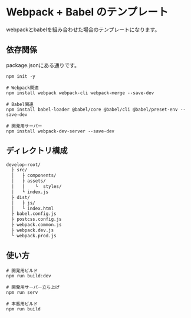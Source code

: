 # Webpack + Babel のテンプレート

webpackとbabelを組み合わせた場合のテンプレートになります。

## 依存関係

package.jsonにある通りです。

```terminal
npm init -y

# Webpack関連
npm install webpack webpack-cli webpack-merge --save-dev

# Babel関連
npm install babel-loader @babel/core @babel/cli @babel/preset-env --save-dev

# 開発用サーバー
npm install webpack-dev-server --save-dev
```

## ディレクトリ構成

```txt
develop-root/
  ├ src/
  │   ├ components/
  │   ├ assets/
  |   |    └  styles/
  │   └ index.js 
  ├ dist/
  │   ├ js/
  │   └ index.html
  ├ babel.config.js
  ├ postcss.config.js
  ├ webpack.common.js
  ├ webpack.dev.js
  └ webpack.prod.js
```

## 使い方

```terminal
# 開発用ビルド
npm run build:dev

# 開発用サーバー立ち上げ
npm run serv

# 本番用ビルド
npm run build
```
